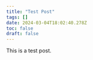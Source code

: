 ```yaml
---
title: "Test Post"
tags: []
date: 2024-03-04T18:02:40.278Z
toc: false
draft: false
---
```


This is a test post.
